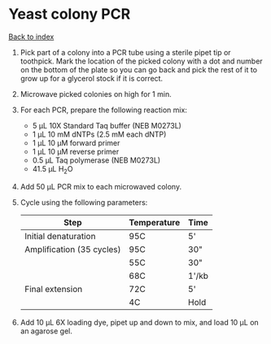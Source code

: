 # Yeast colony PCR

[Back to index](https://zentnerlab.github.io/)

1. Pick part of a colony into a PCR tube using a sterile pipet tip or toothpick. Mark the location of the picked colony with a dot and number on the bottom of the plate so you can go back and pick the rest of it to grow up for a glycerol stock if it is correct.

2. Microwave picked colonies on high for 1 min.

3. For each PCR, prepare the following reaction mix:
    * 5 μL 10X Standard Taq buffer (NEB M0273L)
    * 1 μL 10 mM dNTPs (2.5 mM each dNTP)
    * 1 μL 10 μM forward primer
    * 1 μL 10 μM reverse primer
    * 0.5 μL Taq polymerase (NEB M0273L)
    * 41.5 μL H<sub>2</sub>O

4. Add 50 μL PCR mix to each microwaved colony.

5. Cycle using the following parameters:

    | Step                      | Temperature | Time  |
    |---------------------------|-------------|-------|
    | Initial denaturation      | 95C         | 5'    |
    | Amplification (35 cycles) | 95C         | 30"   |
    |                           | 55C         | 30"   |
    |                           | 68C         | 1'/kb |
    | Final extension           | 72C         | 5'    |
    |                           | 4C          | Hold  |
    
6. Add 10 μL 6X loading dye, pipet up and down to mix, and load 10 μL on an agarose gel.
